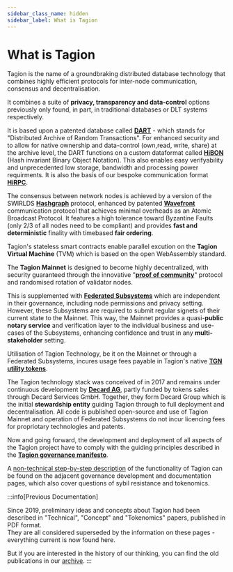 ```yaml
---
sidebar_class_name: hidden
sidebar_label: What is Tagion
---
```

# What is Tagion

Tagion is the name of a groundbraking distributed database technology that combines highly efficient protocols for inter-node communication, consensus and decentralisation. 

It combines a suite of **privacy, transparency and data-control** options previously only found, in part, in traditional databases or DLT systems respectively. 

It is based upon a patented database called [**DART**](https://docs.tagion.org/tech/protocols/dart) - which stands for "Distributed Archive of Random Transactions". For enhanced security and to allow for native ownership and data-control (own,read, write, share) at the archive level, the DART functions on a custom dataformat called [**HiBON**](https://www.hibon.org/posts/hibonproperties/) (Hash invariant Binary Object Notation). This also enables easy verifyability and unprecedented low storage, bandwidth and processing power requirments. It is also the basis of our bespoke communication format [**HiRPC**](https://www.hibon.org/posts/hirpc/). 

The consensus between network nodes is achieved by a version of the SWIRLDS [**Hashgraph**](https://docs.tagion.org/tech/protocols/consensus/HashGraph) protocol, enhanced by patented [**Wavefront**](https://docs.tagion.org/tech/protocols/wavefront) communication protocol that achieves minimal overheads as an Atomic Broadcast Protocol.  It features a high tolerance toward Byzantine Faults (only 2/3 of all nodes need to be compliant) and provides **fast and deterministic** finality with timebased **fair ordering**. 

Tagion's stateless smart contracts enable parallel excution on the **Tagion Virtual Machine** (TVM) which is based on the open WebAssembly standard.

The **Tagion Mainnet** is designed to become highly decentralized, with security guaranteed through the innovative "[**proof of community**](https://docs.tagion.org/gov/governance_areas/network_formation/tagion)" protocol and randomised rotation of validator nodes. 

This is supplemented with [**Federated Subsystems**](https://docs.tagion.org/gov/intro/network) which are independent in their governance, including node permissions and privacy setting. However, these Subsystems are required to submit regular signets of their current state to the Mainnet. This way, the Mainnet provides a quasi-**public notary service** and verification layer to the individual business and use-cases of the Subsystems, enhancing confidence and trust in any **multi-stakeholder** setting. 

Utilisation of Tagion Technology, be it on the Mainnet or through a Federated Subsystems, incures usage fees payable in Tagion's native [**TGN utility tokens**](https://docs.tagion.org/gov/governance_areas/token_economy/utility_token).

The Tagion technology stack was conceived of in 2017 and remains under continuous development by [**Decard AG**](https://www.decard.io/), partly funded by tokens sales through Decard Services GmbH. Together, they form Decard Group which is the initial **stewardship entity** guiding Tagion through to full deployment and decentralisation. All code is published open-source and use of Tagion Mainnet and operation of Federated Subsystems do not incur licencing fees for propriotary technologies and patents.

Now and going forward, the development and deployment of all aspects of the Tagion project have to comply with the guiding principles described in the [**Tagion governance manifesto**](https://docs.tagion.org/gov/intro/manifesto). 

A [non-technical step-by-step description](https://docs.tagion.org/gov/intro/jargonbusting) of the functionality of Tagion can be found on the adjacent governance development and documentation pages, which also cover questions of sybil resistance and tokenomics. 

:::info[Previous Documentation]

Since 2019, preliminary ideas and concepts about Tagion had been described in "Technical", "Concept" and "Tokenomics" papers, published in PDF format.  
They are all considered superseded by the information on these pages - everything current is now found here. 

But if you are interested in the history of our thinking, you can find the old publications in our [archive](https://docs.tagion.org/gov/intro/archive).
:::


